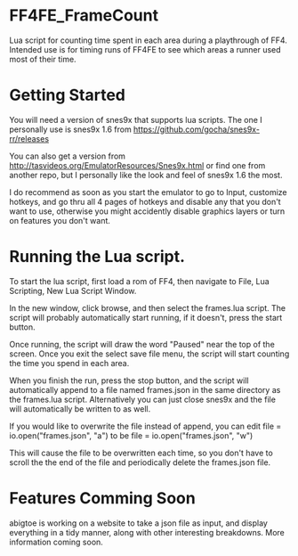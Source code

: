# FF4FE_FrameCount

Lua script for counting time spent in each area during a playthrough of FF4. Intended use is for timing runs of FF4FE to see which areas a runner used most of their time. 

# Getting Started

You will need a version of snes9x that supports lua scripts. The one I personally use is snes9x 1.6 from https://github.com/gocha/snes9x-rr/releases

You can also get a version from http://tasvideos.org/EmulatorResources/Snes9x.html or find one from another repo, but I personally like the look and feel of snes9x 1.6 the most. 

I do recommend as soon as you start the emulator to go to Input, customize hotkeys, and go thru all 4 pages of hotkeys and disable any that you don't want to use, otherwise you might accidently disable graphics layers or turn on features you don't want.

# Running the Lua script. 

To start the lua script, first load a rom of FF4, then navigate to File, Lua Scripting, New Lua Script Window. 

In the new window, click browse, and then select the frames.lua script. The script will probably automatically start running, if it doesn't, press the start button.

Once running, the script will draw the word "Paused" near the top of the screen. Once you exit the select save file menu, the script will start counting the time you spend in each area. 

When you finish the run, press the stop button, and the script will automatically append to a file named frames.json in the same directory as the frames.lua script. Alternatively you can just close snes9x and the file will automatically be written to as well. 

If you would like to overwrite the file instead of append, you can edit 
file = io.open("frames.json", "a") 
to be
file = io.open("frames.json", "w")

This will cause the file to be overwritten each time, so you don't have to scroll the the end of the file and periodically delete the frames.json file.

# Features Comming Soon

abigtoe is working on a website to take a json file as input, and display everything in a tidy manner, along with other interesting breakdowns. More information coming soon. 
